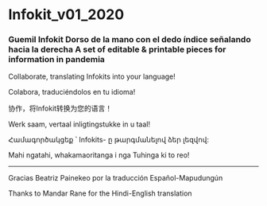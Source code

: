 # Infokit_v01_2020

### Guemil Infokit Dorso de la mano con el dedo índice señalando hacia la derecha A set of editable & printable pieces for information in pandemia

Collaborate, translating Infokits into your language!

Colabora, traduciéndolos en tu idioma!

协作，将Infokit转换为您的语言！

Werk saam, vertaal inligtingstukke in u taal!

Համագործակցեք ՝ Infokits- ը թարգմանելով ձեր լեզվով:

Mahi ngatahi, whakamaoritanga i nga Tuhinga ki to reo!

- - - - - - - - - - - - - - - - - - - - - - -

Gracias Beatriz Painekeo por la traducción Español-Mapudungún

Thanks to Mandar Rane for the Hindi-English translation  
